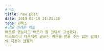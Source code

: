 ---#ㄱ소title: new postdate: 2019-03-19 21:21:38tags: @헥소 #정말 어려운 헥소배포를 했는데도 배포가 잘 안돼서 고생했다.티스토리나 다음처럼 글쓰기 버튼을 만들 수는 없는 걸까?왜 저장이 안될까---
